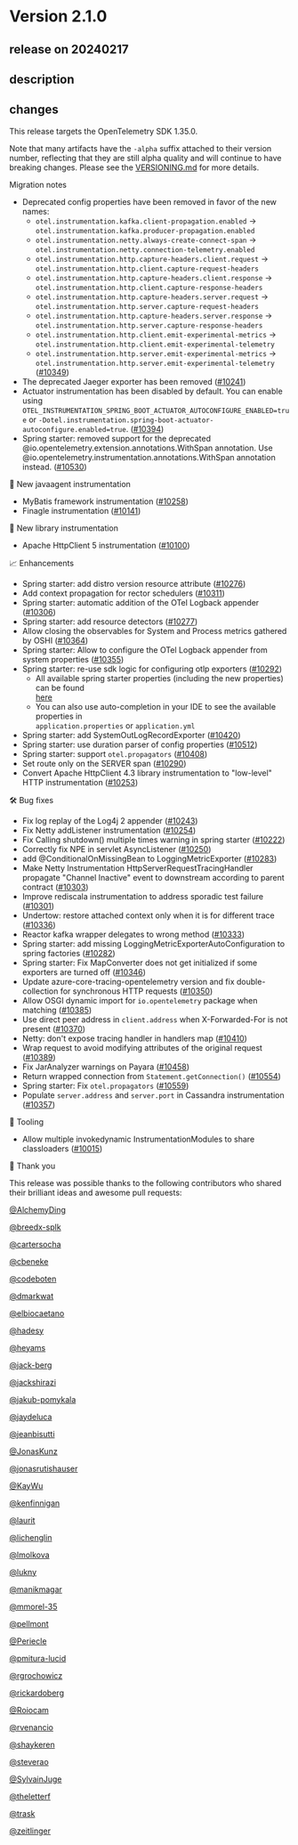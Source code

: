 # Version 2.1.0

## release on 20240217

## description

## changes

This release targets the OpenTelemetry SDK 1.35.0.

Note that many artifacts have the <code>-alpha</code> suffix attached to their version number, reflecting that they are still alpha quality and will continue to have breaking changes. Please see the <a href="https://github.com/open-telemetry/opentelemetry-java-instrumentation/blob/main/VERSIONING.md#opentelemetry-java-instrumentation-versioning">VERSIONING.md</a> for more details.

Migration notes

* Deprecated config properties have been removed in favor of the new names:
  * <code>otel.instrumentation.kafka.client-propagation.enabled</code> -> <code>otel.instrumentation.kafka.producer-propagation.enabled</code>
  * <code>otel.instrumentation.netty.always-create-connect-span</code> -> <code>otel.instrumentation.netty.connection-telemetry.enabled</code>
  * <code>otel.instrumentation.http.capture-headers.client.request</code> -> <code>otel.instrumentation.http.client.capture-request-headers</code>
  * <code>otel.instrumentation.http.capture-headers.client.response</code> -> <code>otel.instrumentation.http.client.capture-response-headers</code>
  * <code>otel.instrumentation.http.capture-headers.server.request</code> -> <code>otel.instrumentation.http.server.capture-request-headers</code>
  * <code>otel.instrumentation.http.capture-headers.server.response</code> -> <code>otel.instrumentation.http.server.capture-response-headers</code>
  * <code>otel.instrumentation.http.client.emit-experimental-metrics</code> -> <code>otel.instrumentation.http.client.emit-experimental-telemetry</code>
  * <code>otel.instrumentation.http.server.emit-experimental-metrics</code> -> <code>otel.instrumentation.http.server.emit-experimental-telemetry</code>  
    (<a href="https://github.com/open-telemetry/opentelemetry-java-instrumentation/pull/10349" data-hovercard-type="pull_request" data-hovercard-url="/open-telemetry/opentelemetry-java-instrumentation/pull/10349/hovercard">#10349</a>)
* The deprecated Jaeger exporter has been removed (<a href="https://github.com/open-telemetry/opentelemetry-java-instrumentation/pull/10241" data-hovercard-type="pull_request" data-hovercard-url="/open-telemetry/opentelemetry-java-instrumentation/pull/10241/hovercard">#10241</a>)
* Actuator instrumentation has been disabled by default. You can enable using <code>OTEL_INSTRUMENTATION_SPRING_BOOT_ACTUATOR_AUTOCONFIGURE_ENABLED=true</code> or <code>-Dotel.instrumentation.spring-boot-actuator-autoconfigure.enabled=true</code>. (<a href="https://github.com/open-telemetry/opentelemetry-java-instrumentation/pull/10394" data-hovercard-type="pull_request" data-hovercard-url="/open-telemetry/opentelemetry-java-instrumentation/pull/10394/hovercard">#10394</a>)
* Spring starter: removed support for the deprecated @io.opentelemetry.extension.annotations.WithSpan annotation. Use @io.opentelemetry.instrumentation.annotations.WithSpan annotation instead. (<a href="https://github.com/open-telemetry/opentelemetry-java-instrumentation/pull/10530" data-hovercard-type="pull_request" data-hovercard-url="/open-telemetry/opentelemetry-java-instrumentation/pull/10530/hovercard">#10530</a>)

🌟 New javaagent instrumentation

* MyBatis framework instrumentation (<a href="https://github.com/open-telemetry/opentelemetry-java-instrumentation/pull/10258" data-hovercard-type="pull_request" data-hovercard-url="/open-telemetry/opentelemetry-java-instrumentation/pull/10258/hovercard">#10258</a>)
* Finagle instrumentation (<a href="https://github.com/open-telemetry/opentelemetry-java-instrumentation/pull/10141" data-hovercard-type="pull_request" data-hovercard-url="/open-telemetry/opentelemetry-java-instrumentation/pull/10141/hovercard">#10141</a>)

🌟 New library instrumentation

* Apache HttpClient 5 instrumentation (<a href="https://github.com/open-telemetry/opentelemetry-java-instrumentation/pull/10100" data-hovercard-type="pull_request" data-hovercard-url="/open-telemetry/opentelemetry-java-instrumentation/pull/10100/hovercard">#10100</a>)

📈 Enhancements

* Spring starter: add distro version resource attribute (<a href="https://github.com/open-telemetry/opentelemetry-java-instrumentation/pull/10276" data-hovercard-type="pull_request" data-hovercard-url="/open-telemetry/opentelemetry-java-instrumentation/pull/10276/hovercard">#10276</a>)
* Add context propagation for rector schedulers (<a href="https://github.com/open-telemetry/opentelemetry-java-instrumentation/pull/10311" data-hovercard-type="pull_request" data-hovercard-url="/open-telemetry/opentelemetry-java-instrumentation/pull/10311/hovercard">#10311</a>)
* Spring starter: automatic addition of the OTel Logback appender (<a href="https://github.com/open-telemetry/opentelemetry-java-instrumentation/pull/10306" data-hovercard-type="pull_request" data-hovercard-url="/open-telemetry/opentelemetry-java-instrumentation/pull/10306/hovercard">#10306</a>)
* Spring starter: add resource detectors (<a href="https://github.com/open-telemetry/opentelemetry-java-instrumentation/pull/10277" data-hovercard-type="pull_request" data-hovercard-url="/open-telemetry/opentelemetry-java-instrumentation/pull/10277/hovercard">#10277</a>)
* Allow closing the observables for System and Process metrics gathered by OSHI (<a href="https://github.com/open-telemetry/opentelemetry-java-instrumentation/pull/10364" data-hovercard-type="pull_request" data-hovercard-url="/open-telemetry/opentelemetry-java-instrumentation/pull/10364/hovercard">#10364</a>)
* Spring starter: Allow to configure the OTel Logback appender from system properties (<a href="https://github.com/open-telemetry/opentelemetry-java-instrumentation/pull/10355" data-hovercard-type="pull_request" data-hovercard-url="/open-telemetry/opentelemetry-java-instrumentation/pull/10355/hovercard">#10355</a>)
* Spring starter: re-use sdk logic for configuring otlp exporters (<a href="https://github.com/open-telemetry/opentelemetry-java-instrumentation/pull/10292" data-hovercard-type="pull_request" data-hovercard-url="/open-telemetry/opentelemetry-java-instrumentation/pull/10292/hovercard">#10292</a>)
  * All available spring starter properties (including the new properties) can be found  
    <a href="https://github.com/open-telemetry/opentelemetry-java-instrumentation/blob/v2.1.0/instrumentation/spring/spring-boot-autoconfigure/src/main/resources/META-INF/additional-spring-configuration-metadata.json">here</a>
  * You can also use auto-completion in your IDE to see the available properties in  
    <code>application.properties</code> or <code>application.yml</code>
* Spring starter: add SystemOutLogRecordExporter (<a href="https://github.com/open-telemetry/opentelemetry-java-instrumentation/pull/10420" data-hovercard-type="pull_request" data-hovercard-url="/open-telemetry/opentelemetry-java-instrumentation/pull/10420/hovercard">#10420</a>)
* Spring starter: use duration parser of config properties (<a href="https://github.com/open-telemetry/opentelemetry-java-instrumentation/pull/10512" data-hovercard-type="pull_request" data-hovercard-url="/open-telemetry/opentelemetry-java-instrumentation/pull/10512/hovercard">#10512</a>)
* Spring starter: support <code>otel.propagators</code> (<a href="https://github.com/open-telemetry/opentelemetry-java-instrumentation/pull/10408" data-hovercard-type="pull_request" data-hovercard-url="/open-telemetry/opentelemetry-java-instrumentation/pull/10408/hovercard">#10408</a>)
* Set route only on the SERVER span (<a href="https://github.com/open-telemetry/opentelemetry-java-instrumentation/pull/10290" data-hovercard-type="pull_request" data-hovercard-url="/open-telemetry/opentelemetry-java-instrumentation/pull/10290/hovercard">#10290</a>)
* Convert Apache HttpClient 4.3 library instrumentation to "low-level" HTTP instrumentation (<a href="https://github.com/open-telemetry/opentelemetry-java-instrumentation/pull/10253" data-hovercard-type="pull_request" data-hovercard-url="/open-telemetry/opentelemetry-java-instrumentation/pull/10253/hovercard">#10253</a>)

🛠️ Bug fixes

* Fix log replay of the Log4j 2 appender (<a href="https://github.com/open-telemetry/opentelemetry-java-instrumentation/pull/10243" data-hovercard-type="pull_request" data-hovercard-url="/open-telemetry/opentelemetry-java-instrumentation/pull/10243/hovercard">#10243</a>)
* Fix Netty addListener instrumentation (<a href="https://github.com/open-telemetry/opentelemetry-java-instrumentation/pull/10254" data-hovercard-type="pull_request" data-hovercard-url="/open-telemetry/opentelemetry-java-instrumentation/pull/10254/hovercard">#10254</a>)
* Fix Calling shutdown() multiple times warning in spring starter (<a href="https://github.com/open-telemetry/opentelemetry-java-instrumentation/pull/10222" data-hovercard-type="pull_request" data-hovercard-url="/open-telemetry/opentelemetry-java-instrumentation/pull/10222/hovercard">#10222</a>)
* Correctly fix NPE in servlet AsyncListener (<a href="https://github.com/open-telemetry/opentelemetry-java-instrumentation/pull/10250" data-hovercard-type="pull_request" data-hovercard-url="/open-telemetry/opentelemetry-java-instrumentation/pull/10250/hovercard">#10250</a>)
* add @ConditionalOnMissingBean to LoggingMetricExporter (<a href="https://github.com/open-telemetry/opentelemetry-java-instrumentation/pull/10283" data-hovercard-type="pull_request" data-hovercard-url="/open-telemetry/opentelemetry-java-instrumentation/pull/10283/hovercard">#10283</a>)
* Make Netty Instrumentation HttpServerRequestTracingHandler propagate "Channel Inactive" event to downstream according to parent contract (<a href="https://github.com/open-telemetry/opentelemetry-java-instrumentation/pull/10303" data-hovercard-type="pull_request" data-hovercard-url="/open-telemetry/opentelemetry-java-instrumentation/pull/10303/hovercard">#10303</a>)
* Improve rediscala instrumentation to address sporadic test failure (<a href="https://github.com/open-telemetry/opentelemetry-java-instrumentation/pull/10301" data-hovercard-type="pull_request" data-hovercard-url="/open-telemetry/opentelemetry-java-instrumentation/pull/10301/hovercard">#10301</a>)
* Undertow: restore attached context only when it is for different trace (<a href="https://github.com/open-telemetry/opentelemetry-java-instrumentation/pull/10336" data-hovercard-type="pull_request" data-hovercard-url="/open-telemetry/opentelemetry-java-instrumentation/pull/10336/hovercard">#10336</a>)
* Reactor kafka wrapper delegates to wrong method (<a href="https://github.com/open-telemetry/opentelemetry-java-instrumentation/pull/10333" data-hovercard-type="pull_request" data-hovercard-url="/open-telemetry/opentelemetry-java-instrumentation/pull/10333/hovercard">#10333</a>)
* Spring starter: add missing LoggingMetricExporterAutoConfiguration to spring factories (<a href="https://github.com/open-telemetry/opentelemetry-java-instrumentation/pull/10282" data-hovercard-type="pull_request" data-hovercard-url="/open-telemetry/opentelemetry-java-instrumentation/pull/10282/hovercard">#10282</a>)
* Spring starter: Fix MapConverter does not get initialized if some exporters are turned off (<a href="https://github.com/open-telemetry/opentelemetry-java-instrumentation/pull/10346" data-hovercard-type="pull_request" data-hovercard-url="/open-telemetry/opentelemetry-java-instrumentation/pull/10346/hovercard">#10346</a>)
* Update azure-core-tracing-opentelemetry version and fix double-collection for synchronous HTTP requests (<a href="https://github.com/open-telemetry/opentelemetry-java-instrumentation/pull/10350" data-hovercard-type="pull_request" data-hovercard-url="/open-telemetry/opentelemetry-java-instrumentation/pull/10350/hovercard">#10350</a>)
* Allow OSGI dynamic import for <code>io.opentelemetry</code> package when matching (<a href="https://github.com/open-telemetry/opentelemetry-java-instrumentation/pull/10385" data-hovercard-type="pull_request" data-hovercard-url="/open-telemetry/opentelemetry-java-instrumentation/pull/10385/hovercard">#10385</a>)
* Use direct peer address in <code>client.address</code> when X-Forwarded-For is not present (<a href="https://github.com/open-telemetry/opentelemetry-java-instrumentation/pull/10370" data-hovercard-type="pull_request" data-hovercard-url="/open-telemetry/opentelemetry-java-instrumentation/pull/10370/hovercard">#10370</a>)
* Netty: don't expose tracing handler in handlers map (<a href="https://github.com/open-telemetry/opentelemetry-java-instrumentation/pull/10410" data-hovercard-type="pull_request" data-hovercard-url="/open-telemetry/opentelemetry-java-instrumentation/pull/10410/hovercard">#10410</a>)
* Wrap request to avoid modifying attributes of the original request (<a href="https://github.com/open-telemetry/opentelemetry-java-instrumentation/pull/10389" data-hovercard-type="pull_request" data-hovercard-url="/open-telemetry/opentelemetry-java-instrumentation/pull/10389/hovercard">#10389</a>)
* Fix JarAnalyzer warnings on Payara (<a href="https://github.com/open-telemetry/opentelemetry-java-instrumentation/pull/10458" data-hovercard-type="pull_request" data-hovercard-url="/open-telemetry/opentelemetry-java-instrumentation/pull/10458/hovercard">#10458</a>)
* Return wrapped connection from <code>Statement.getConnection()</code> (<a href="https://github.com/open-telemetry/opentelemetry-java-instrumentation/pull/10554" data-hovercard-type="pull_request" data-hovercard-url="/open-telemetry/opentelemetry-java-instrumentation/pull/10554/hovercard">#10554</a>)
* Spring starter: Fix <code>otel.propagators</code> (<a href="https://github.com/open-telemetry/opentelemetry-java-instrumentation/pull/10559" data-hovercard-type="pull_request" data-hovercard-url="/open-telemetry/opentelemetry-java-instrumentation/pull/10559/hovercard">#10559</a>)
* Populate <code>server.address</code> and <code>server.port</code> in Cassandra instrumentation (<a href="https://github.com/open-telemetry/opentelemetry-java-instrumentation/pull/10357" data-hovercard-type="pull_request" data-hovercard-url="/open-telemetry/opentelemetry-java-instrumentation/pull/10357/hovercard">#10357</a>)

🧰 Tooling

* Allow multiple invokedynamic InstrumentationModules to share classloaders (<a href="https://github.com/open-telemetry/opentelemetry-java-instrumentation/pull/10015" data-hovercard-type="pull_request" data-hovercard-url="/open-telemetry/opentelemetry-java-instrumentation/pull/10015/hovercard">#10015</a>)

🙇 Thank you

This release was possible thanks to the following contributors who shared their brilliant ideas and awesome pull requests:

<a class="user-mention notranslate" data-hovercard-type="user" data-hovercard-url="/users/AlchemyDing/hovercard" data-octo-click="hovercard-link-click" data-octo-dimensions="link_type:self" href="https://github.com/AlchemyDing">@AlchemyDing</a>

<a class="user-mention notranslate" data-hovercard-type="user" data-hovercard-url="/users/breedx-splk/hovercard" data-octo-click="hovercard-link-click" data-octo-dimensions="link_type:self" href="https://github.com/breedx-splk">@breedx-splk</a>

<a class="user-mention notranslate" data-hovercard-type="user" data-hovercard-url="/users/cartersocha/hovercard" data-octo-click="hovercard-link-click" data-octo-dimensions="link_type:self" href="https://github.com/cartersocha">@cartersocha</a>

<a class="user-mention notranslate" data-hovercard-type="user" data-hovercard-url="/users/cbeneke/hovercard" data-octo-click="hovercard-link-click" data-octo-dimensions="link_type:self" href="https://github.com/cbeneke">@cbeneke</a>

<a class="user-mention notranslate" data-hovercard-type="user" data-hovercard-url="/users/codeboten/hovercard" data-octo-click="hovercard-link-click" data-octo-dimensions="link_type:self" href="https://github.com/codeboten">@codeboten</a>

<a class="user-mention notranslate" data-hovercard-type="user" data-hovercard-url="/users/dmarkwat/hovercard" data-octo-click="hovercard-link-click" data-octo-dimensions="link_type:self" href="https://github.com/dmarkwat">@dmarkwat</a>

<a class="user-mention notranslate" data-hovercard-type="user" data-hovercard-url="/users/elbiocaetano/hovercard" data-octo-click="hovercard-link-click" data-octo-dimensions="link_type:self" href="https://github.com/elbiocaetano">@elbiocaetano</a>

<a class="user-mention notranslate" data-hovercard-type="user" data-hovercard-url="/users/hadesy/hovercard" data-octo-click="hovercard-link-click" data-octo-dimensions="link_type:self" href="https://github.com/hadesy">@hadesy</a>

<a class="user-mention notranslate" data-hovercard-type="user" data-hovercard-url="/users/heyams/hovercard" data-octo-click="hovercard-link-click" data-octo-dimensions="link_type:self" href="https://github.com/heyams">@heyams</a>

<a class="user-mention notranslate" data-hovercard-type="user" data-hovercard-url="/users/jack-berg/hovercard" data-octo-click="hovercard-link-click" data-octo-dimensions="link_type:self" href="https://github.com/jack-berg">@jack-berg</a>

<a class="user-mention notranslate" data-hovercard-type="user" data-hovercard-url="/users/jackshirazi/hovercard" data-octo-click="hovercard-link-click" data-octo-dimensions="link_type:self" href="https://github.com/jackshirazi">@jackshirazi</a>

<a class="user-mention notranslate" data-hovercard-type="user" data-hovercard-url="/users/jakub-pomykala/hovercard" data-octo-click="hovercard-link-click" data-octo-dimensions="link_type:self" href="https://github.com/jakub-pomykala">@jakub-pomykala</a>

<a class="user-mention notranslate" data-hovercard-type="user" data-hovercard-url="/users/jaydeluca/hovercard" data-octo-click="hovercard-link-click" data-octo-dimensions="link_type:self" href="https://github.com/jaydeluca">@jaydeluca</a>

<a class="user-mention notranslate" data-hovercard-type="user" data-hovercard-url="/users/jeanbisutti/hovercard" data-octo-click="hovercard-link-click" data-octo-dimensions="link_type:self" href="https://github.com/jeanbisutti">@jeanbisutti</a>

<a class="user-mention notranslate" data-hovercard-type="user" data-hovercard-url="/users/JonasKunz/hovercard" data-octo-click="hovercard-link-click" data-octo-dimensions="link_type:self" href="https://github.com/JonasKunz">@JonasKunz</a>

<a class="user-mention notranslate" data-hovercard-type="user" data-hovercard-url="/users/jonasrutishauser/hovercard" data-octo-click="hovercard-link-click" data-octo-dimensions="link_type:self" href="https://github.com/jonasrutishauser">@jonasrutishauser</a>

<a class="user-mention notranslate" data-hovercard-type="user" data-hovercard-url="/users/KayWu/hovercard" data-octo-click="hovercard-link-click" data-octo-dimensions="link_type:self" href="https://github.com/KayWu">@KayWu</a>

<a class="user-mention notranslate" data-hovercard-type="user" data-hovercard-url="/users/kenfinnigan/hovercard" data-octo-click="hovercard-link-click" data-octo-dimensions="link_type:self" href="https://github.com/kenfinnigan">@kenfinnigan</a>

<a class="user-mention notranslate" data-hovercard-type="user" data-hovercard-url="/users/laurit/hovercard" data-octo-click="hovercard-link-click" data-octo-dimensions="link_type:self" href="https://github.com/laurit">@laurit</a>

<a class="user-mention notranslate" data-hovercard-type="user" data-hovercard-url="/users/lichenglin/hovercard" data-octo-click="hovercard-link-click" data-octo-dimensions="link_type:self" href="https://github.com/lichenglin">@lichenglin</a>

<a class="user-mention notranslate" data-hovercard-type="user" data-hovercard-url="/users/lmolkova/hovercard" data-octo-click="hovercard-link-click" data-octo-dimensions="link_type:self" href="https://github.com/lmolkova">@lmolkova</a>

<a class="user-mention notranslate" data-hovercard-type="user" data-hovercard-url="/users/lukny/hovercard" data-octo-click="hovercard-link-click" data-octo-dimensions="link_type:self" href="https://github.com/lukny">@lukny</a>

<a class="user-mention notranslate" data-hovercard-type="user" data-hovercard-url="/users/manikmagar/hovercard" data-octo-click="hovercard-link-click" data-octo-dimensions="link_type:self" href="https://github.com/manikmagar">@manikmagar</a>

<a class="user-mention notranslate" data-hovercard-type="user" data-hovercard-url="/users/mmorel-35/hovercard" data-octo-click="hovercard-link-click" data-octo-dimensions="link_type:self" href="https://github.com/mmorel-35">@mmorel-35</a>

<a class="user-mention notranslate" data-hovercard-type="user" data-hovercard-url="/users/pellmont/hovercard" data-octo-click="hovercard-link-click" data-octo-dimensions="link_type:self" href="https://github.com/pellmont">@pellmont</a>

<a class="user-mention notranslate" data-hovercard-type="user" data-hovercard-url="/users/Periecle/hovercard" data-octo-click="hovercard-link-click" data-octo-dimensions="link_type:self" href="https://github.com/Periecle">@Periecle</a>

<a class="user-mention notranslate" data-hovercard-type="user" data-hovercard-url="/users/pmitura-lucid/hovercard" data-octo-click="hovercard-link-click" data-octo-dimensions="link_type:self" href="https://github.com/pmitura-lucid">@pmitura-lucid</a>

<a class="user-mention notranslate" data-hovercard-type="user" data-hovercard-url="/users/rgrochowicz/hovercard" data-octo-click="hovercard-link-click" data-octo-dimensions="link_type:self" href="https://github.com/rgrochowicz">@rgrochowicz</a>

<a class="user-mention notranslate" data-hovercard-type="user" data-hovercard-url="/users/rickardoberg/hovercard" data-octo-click="hovercard-link-click" data-octo-dimensions="link_type:self" href="https://github.com/rickardoberg">@rickardoberg</a>

<a class="user-mention notranslate" data-hovercard-type="user" data-hovercard-url="/users/Roiocam/hovercard" data-octo-click="hovercard-link-click" data-octo-dimensions="link_type:self" href="https://github.com/Roiocam">@Roiocam</a>

<a class="user-mention notranslate" data-hovercard-type="user" data-hovercard-url="/users/rvenancio/hovercard" data-octo-click="hovercard-link-click" data-octo-dimensions="link_type:self" href="https://github.com/rvenancio">@rvenancio</a>

<a class="user-mention notranslate" data-hovercard-type="user" data-hovercard-url="/users/shaykeren/hovercard" data-octo-click="hovercard-link-click" data-octo-dimensions="link_type:self" href="https://github.com/shaykeren">@shaykeren</a>

<a class="user-mention notranslate" data-hovercard-type="user" data-hovercard-url="/users/steverao/hovercard" data-octo-click="hovercard-link-click" data-octo-dimensions="link_type:self" href="https://github.com/steverao">@steverao</a>

<a class="user-mention notranslate" data-hovercard-type="user" data-hovercard-url="/users/SylvainJuge/hovercard" data-octo-click="hovercard-link-click" data-octo-dimensions="link_type:self" href="https://github.com/SylvainJuge">@SylvainJuge</a>

<a class="user-mention notranslate" data-hovercard-type="user" data-hovercard-url="/users/theletterf/hovercard" data-octo-click="hovercard-link-click" data-octo-dimensions="link_type:self" href="https://github.com/theletterf">@theletterf</a>

<a class="user-mention notranslate" data-hovercard-type="user" data-hovercard-url="/users/trask/hovercard" data-octo-click="hovercard-link-click" data-octo-dimensions="link_type:self" href="https://github.com/trask">@trask</a>

<a class="user-mention notranslate" data-hovercard-type="user" data-hovercard-url="/users/zeitlinger/hovercard" data-octo-click="hovercard-link-click" data-octo-dimensions="link_type:self" href="https://github.com/zeitlinger">@zeitlinger</a>

